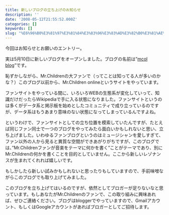 ```yaml
---
title: 新しいブログの立ち上げのお知らせ
description: ''
date: '2008-05-12T21:55:52.000Z'
categories: []
keywords: []
slug: "%E6%96%B0%E3%81%97%E3%81%84%E3%83%96%E3%83%AD%E3%82%B0%E3%81%AE%E7%AB%8B%E3%81%A1%E4%B8%8A%E3%81%92%E3%81%AE%E3%81%8A%E7%9F%A5%E3%82%89%E3%81%9B"
---
```

今回はお知らせとお願いのエントリー。

実は5月10日に新しいブログをオープンしました。ブログの名前は”[mcol blog](http://blog.mrchildren-fan.net/)”です。

恥ずかしながら、Mr.Childrenの大ファンで（ってことは知ってる人が多いのかな？）このブログ以前から、Mr.Children onlineというサイトをやっています。

ファンサイトをやっている間に、いろいろWEBの生態系が変化していって、知識だけだったらWikipediaで手に入る状態になりました。ファンサイトというのは多くがデータ系と掲示板を始めとしたコミュニティで成り立っているのですが、データ系はもうあまり意味のない状態になってしまっているんですよね。

というわけで、ファンサイトとしての立ち位置を模索していたんですが、たとえば同じファン同士で一つのブログをやってみたら面白いかもしれないと思い、立ち上げました。いわゆるファンブログというのはミュージシャンを愛しすぎて、ファン以外の人から見ると異質な空間ができあがりがちですが、このブログでは、”Mr.Childrenファンが音楽をテーマに何かを書く”ことがテーマであり、別にMr.Childrenの何かを書くことを目的としていません。ここから新しいレゾナンスが生まれてくれれば嬉しいです。

もしかしたら新しい試みかもしれないと思ったりもしていますので、手前味噌ながらこのブログでも取り上げてみました。

このブログを立ち上げてはいるのですが、依然としてブロガーが足りないなと思っています。もしあなたがMr.Childrenのファンで、この取り組みに興味あれば、ぜひご連絡ください。ブログはbloggerでやっていますので、Gmailアカウント、もしくはGoogleアカウントがあればブロガーとしてご招待します。